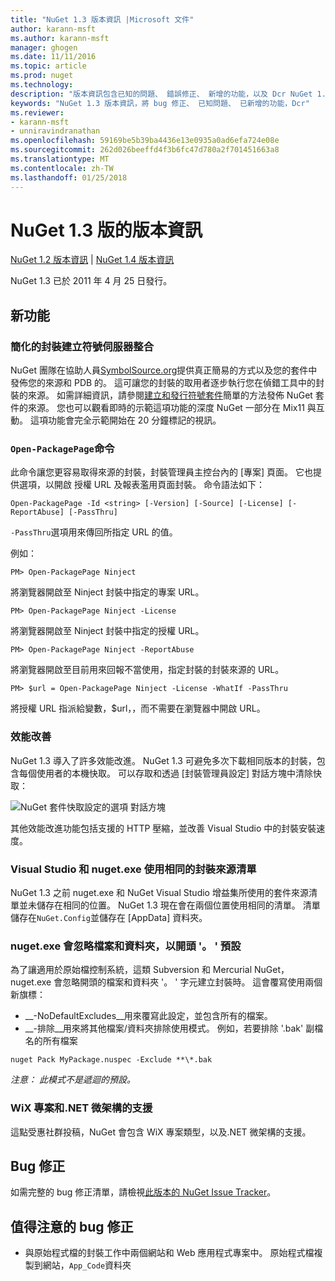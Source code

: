 ```yaml
---
title: "NuGet 1.3 版本資訊 |Microsoft 文件"
author: karann-msft
ms.author: karann-msft
manager: ghogen
ms.date: 11/11/2016
ms.topic: article
ms.prod: nuget
ms.technology: 
description: "版本資訊包含已知的問題、 錯誤修正、 新增的功能，以及 Dcr NuGet 1.3。"
keywords: "NuGet 1.3 版本資訊，將 bug 修正、 已知問題、 已新增的功能，Dcr"
ms.reviewer:
- karann-msft
- unniravindranathan
ms.openlocfilehash: 59169be5b39ba4436e13e0935a0ad6efa724e08e
ms.sourcegitcommit: 262d026beeffd4f3b6fc47d780a2f701451663a8
ms.translationtype: MT
ms.contentlocale: zh-TW
ms.lasthandoff: 01/25/2018
---
```

# <a name="nuget-13-release-notes"></a>NuGet 1.3 版的版本資訊

[NuGet 1.2 版本資訊](../release-notes/nuget-1.2.md) | [NuGet 1.4 版本資訊](../release-notes/nuget-1.4.md)

NuGet 1.3 已於 2011 年 4 月 25 日發行。

## <a name="new-features"></a>新功能

### <a name="streamlined-package-creation-with-symbol-server-integration"></a>簡化的封裝建立符號伺服器整合

NuGet 團隊在協助人員[SymbolSource.org](http://www.symbolsource.org/)提供真正簡易的方式以及您的套件中發佈您的來源和 PDB 的。 這可讓您的封裝的取用者逐步執行您在偵錯工具中的封裝的來源。 如需詳細資訊，請參閱[建立和發行符號套件](../create-packages/symbol-packages.md)簡單的方法發佈 NuGet 套件的來源。 您也可以觀看即時的示範這項功能的深度 NuGet 一部分在 Mix11 與互動。 這項功能會完全示範開始在 20 分鐘標記的視訊。

### <a name="open-packagepage-command"></a>`Open-PackagePage`命令

此命令讓您更容易取得來源的封裝，封裝管理員主控台內的 [專案] 頁面。 它也提供選項，以開啟 授權 URL 及報表濫用頁面封裝。
命令語法如下：

    Open-PackagePage -Id <string> [-Version] [-Source] [-License] [-ReportAbuse] [-PassThru]

`-PassThru`選項用來傳回所指定 URL 的值。

例如：

    PM> Open-PackagePage Ninject

將瀏覽器開啟至 Ninject 封裝中指定的專案 URL。

    PM> Open-PackagePage Ninject -License

將瀏覽器開啟至 Ninject 封裝中指定的授權 URL。

    PM> Open-PackagePage Ninject -ReportAbuse

將瀏覽器開啟至目前用來回報不當使用，指定封裝的封裝來源的 URL。

    PM> $url = Open-PackagePage Ninject -License -WhatIf -PassThru

將授權 URL 指派給變數，$url，，而不需要在瀏覽器中開啟 URL。

### <a name="performance-improvements"></a>效能改善

NuGet 1.3 導入了許多效能改進。 NuGet 1.3 可避免多次下載相同版本的封裝，包含每個使用者的本機快取。 可以存取和透過 [封裝管理員設定] 對話方塊中清除快取：

![NuGet 套件快取設定的選項 對話方塊](./media/nuget-options.png)

其他效能改進功能包括支援的 HTTP 壓縮，並改善 Visual Studio 中的封裝安裝速度。

### <a name="visual-studio-and-nugetexe-uses-the-same-list-of-package-sources"></a>Visual Studio 和 nuget.exe 使用相同的封裝來源清單

NuGet 1.3 之前 nuget.exe 和 NuGet Visual Studio 增益集所使用的套件來源清單並未儲存在相同的位置。 NuGet 1.3 現在會在兩個位置使用相同的清單。 清單儲存在`NuGet.Config`並儲存在 [AppData] 資料夾。

### <a name="nugetexe-ignores-files-and-folders-that-start-with--by-default"></a>nuget.exe 會忽略檔案和資料夾，以開頭 '。 ' 預設

為了讓適用於原始檔控制系統，這類 Subversion 和 Mercurial NuGet，nuget.exe 會忽略開頭的檔案和資料夾 '。 ' 字元建立封裝時。 這會覆寫使用兩個新旗標：

* __-NoDefaultExcludes__用來覆寫此設定，並包含所有的檔案。
* __-排除__用來將其他檔案/資料夾排除使用模式。 例如，若要排除 '.bak' 副檔名的所有檔案

```
nuget Pack MyPackage.nuspec -Exclude **\*.bak
```  

_注意： 此模式不是遞迴的預設。_

### <a name="support-for-wix-projects-and-the-net-micro-framework"></a>WiX 專案和.NET 微架構的支援

這點受惠社群投稿，NuGet 會包含 WiX 專案類型，以及.NET 微架構的支援。

## <a name="bug-fixes"></a>Bug 修正

如需完整的 bug 修正清單，請檢視[此版本的 NuGet Issue Tracker](http://nuget.codeplex.com/workitem/list/advanced?keyword=&status=All&type=All&priority=All&release=NuGet%201.3&assignedTo=All&component=All&sortField=LastUpdatedDate&sortDirection=Descending&page=0)。

## <a name="bug-fixes-worth-noting"></a>值得注意的 bug 修正

* 與原始程式檔的封裝工作中兩個網站和 Web 應用程式專案中。
原始程式檔複製到網站，`App_Code`資料夾

